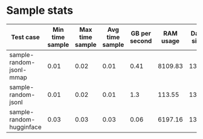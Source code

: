 # Sample stats

| Test case | Min time sample | Max time sample| Avg time sample | GB per second | RAM usage | Data size |
| --------- | -------- | -------- | -------- | ------------- | --------- | --------- |
| sample-random-jsonl-mmap | 0.01 | 0.02 | 0.01 | 0.41 | 8109.83 | 13.74 |
| sample-random-jsonl | 0.01 | 0.02 | 0.01 | 1.3 | 113.55 | 13.74 |
| sample-random-hugginface | 0.03 | 0.03 | 0.03 | 0.06 | 6197.16 | 13.74 |

